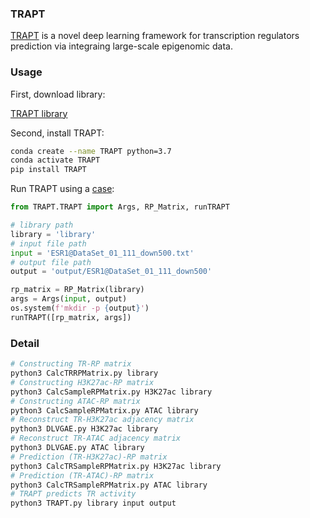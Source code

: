 ### TRAPT

[TRAPT](http://www.licpathway.net/TRAPT) is a novel deep learning framework for transcription regulators prediction via integraing large-scale epigenomic data.

### Usage

First, download library: 

[TRAPT library](http://www.licpathway.net/TRAPT/download)


Second, install TRAPT:

```sh
conda create --name TRAPT python=3.7
conda activate TRAPT
pip install TRAPT
```

Run TRAPT using a [case](http://www.licpathway.net/TRAPT/static/download/ESR1@DataSet_01_111_down500.txt):

```python
from TRAPT.TRAPT import Args, RP_Matrix, runTRAPT

# library path
library = 'library'
# input file path
input = 'ESR1@DataSet_01_111_down500.txt'
# output file path
output = 'output/ESR1@DataSet_01_111_down500'

rp_matrix = RP_Matrix(library)
args = Args(input, output)
os.system(f'mkdir -p {output}')
runTRAPT([rp_matrix, args])
```

### Detail

```sh
# Constructing TR-RP matrix
python3 CalcTRRPMatrix.py library
# Constructing H3K27ac-RP matrix
python3 CalcSampleRPMatrix.py H3K27ac library
# Constructing ATAC-RP matrix
python3 CalcSampleRPMatrix.py ATAC library
# Reconstruct TR-H3K27ac adjacency matrix
python3 DLVGAE.py H3K27ac library
# Reconstruct TR-ATAC adjacency matrix
python3 DLVGAE.py ATAC library
# Prediction (TR-H3K27ac)-RP matrix
python3 CalcTRSampleRPMatrix.py H3K27ac library
# Prediction (TR-ATAC)-RP matrix
python3 CalcTRSampleRPMatrix.py ATAC library
# TRAPT predicts TR activity
python3 TRAPT.py library input output
```